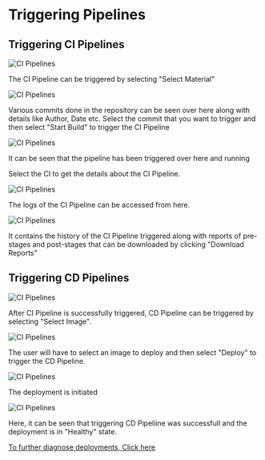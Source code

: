 # Triggering Pipelines
## Triggering CI Pipelines
![CI Pipelines](/triggers.JPG "Triggering CI Pipelines")

The CI Pipeline can be triggered by selecting "Select Material"


![CI Pipelines](/CI1.JPG "Triggering CI Pipelines")

Various commits done in the repository can be seen over here along with details like Author, Date etc.
Select the commit that you want to trigger and then select "Start Build" to trigger the CI Pipeline

![CI Pipelines](/CI2.JPG "Triggering CI Pipelines")

It can be seen that the pipeline has been triggered over here and running

Select the CI to get the details about the CI Pipeline.

![CI Pipelines](/CIlogs.JPG "Triggering CI Pipelines")

The logs of the CI Pipeline can be accessed from here.

![CI Pipelines](/CIhistory.JPG "Triggering CI Pipelines")

It contains the history of the CI Pipeline triggered along with reports of pre-stages and post-stages that can be downloaded by clicking "Download Reports"



## Triggering CD Pipelines

![CI Pipelines](/CI3.JPG "Triggering CI Pipelines")

After CI Pipeline is successfully triggered, CD Pipeline can be triggered by selecting "Select Image".

![CI Pipelines](/CD1.JPG "Triggering CI Pipelines")

The user will have to select an image to deploy and then select "Deploy" to trigger the CD Pipeline.

![CI Pipelines](/CD2.JPG "Triggering CI Pipelines")

The deployment is initiated

![CI Pipelines](/CD3.JPG "Triggering CI Pipelines")

Here, it can be seen that triggering CD Pipeliine was successfull and the deployment is in "Healthy" state.



[To further diagnose deployments, Click here](../debugging-deployments-and-monitoring.md)



